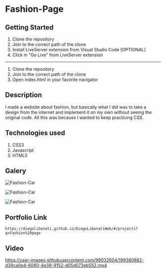 # Fashion-Page

## Getting Started

1. Clone the repository
2. Join to the correct path of the clone
3. Install LiveServer extension from Visual Studio Code [OPTIONAL]
4. Click in "Go Live" from LiveServer extension

---

1. Clone the repository
2. Join to the correct path of the clone
3. Open index.html in your favorite navigator

## Description

I made a website about fashion, but basically what I did was to take a design from the internet and implement it on my own without seeing the original code. All this was because I wanted to keep practicing CSS.

## Technologies used

1. CSS3
2. Javascript
3. HTML5

## Galery

![Fashion-Car](https://raw.githubusercontent.com/DiegoLibonati/DiegoLibonatiWeb/main/data/projects/Css/Imagenes/fashion-0.jpg)

![Fashion-Car](https://raw.githubusercontent.com/DiegoLibonati/DiegoLibonatiWeb/main/data/projects/Css/Imagenes/fashion-1.jpg)

![Fashion-Car](https://raw.githubusercontent.com/DiegoLibonati/DiegoLibonatiWeb/main/data/projects/Css/Imagenes/fashion-2.jpg)

## Portfolio Link

`https://diegolibonati.github.io/DiegoLibonatiWeb/#/projects?q=Fashion%20page`

## Video

https://user-images.githubusercontent.com/99032604/199380882-d39ca0e4-6060-4e38-9152-d05d073eb552.mp4
